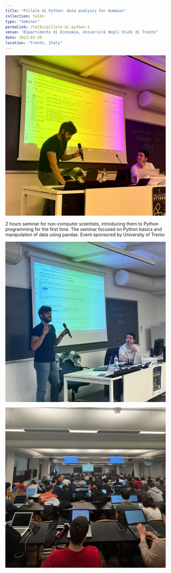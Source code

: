 ```yaml
---
title: "Pillole di Python: data analysis for dummies"
collection: talks
type: "Seminar"
permalink: /talks/pillole-di-python-1
venue: "Dipartimento di Economia, Universitá degli Studi di Trento"
date: 2023-03-30
location: "Trento, Italy"
---
```

![Pillole di Python 1](../images/Pillole-1.jpg)

2 hours seminar for non-computer scientists, introducing them to Python programming for the first time. The seminar focused on Python basics and manipulation of data using pandas. Event sponsored by University of Trento

![Pillole di Python 2](../images/Pillole-2.jpg)

![Pillole di Python 3](../images/Pillole-3.jpg)
